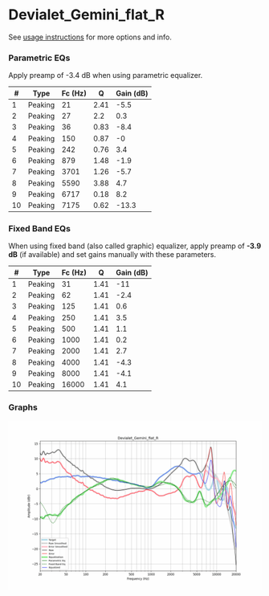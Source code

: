 # Devialet_Gemini_flat_R
See [usage instructions](https://github.com/jaakkopasanen/AutoEq#usage) for more options and info.

### Parametric EQs
Apply preamp of -3.4 dB when using parametric equalizer.

|   # | Type    |   Fc (Hz) |    Q |   Gain (dB) |
|-----|---------|-----------|------|-------------|
|   1 | Peaking |        21 | 2.41 |        -5.5 |
|   2 | Peaking |        27 | 2.2  |         0.3 |
|   3 | Peaking |        36 | 0.83 |        -8.4 |
|   4 | Peaking |       150 | 0.87 |        -0   |
|   5 | Peaking |       242 | 0.76 |         3.4 |
|   6 | Peaking |       879 | 1.48 |        -1.9 |
|   7 | Peaking |      3701 | 1.26 |        -5.7 |
|   8 | Peaking |      5590 | 3.88 |         4.7 |
|   9 | Peaking |      6717 | 0.18 |         8.2 |
|  10 | Peaking |      7175 | 0.62 |       -13.3 |

### Fixed Band EQs
When using fixed band (also called graphic) equalizer, apply preamp of **-3.9 dB** (if available) and set gains manually with these parameters.

|   # | Type    |   Fc (Hz) |    Q |   Gain (dB) |
|-----|---------|-----------|------|-------------|
|   1 | Peaking |        31 | 1.41 |       -11   |
|   2 | Peaking |        62 | 1.41 |        -2.4 |
|   3 | Peaking |       125 | 1.41 |         0.6 |
|   4 | Peaking |       250 | 1.41 |         3.5 |
|   5 | Peaking |       500 | 1.41 |         1.1 |
|   6 | Peaking |      1000 | 1.41 |         0.2 |
|   7 | Peaking |      2000 | 1.41 |         2.7 |
|   8 | Peaking |      4000 | 1.41 |        -4.3 |
|   9 | Peaking |      8000 | 1.41 |        -4.1 |
|  10 | Peaking |     16000 | 1.41 |         4.1 |

### Graphs
![](./Devialet_Gemini_flat_R.png)
